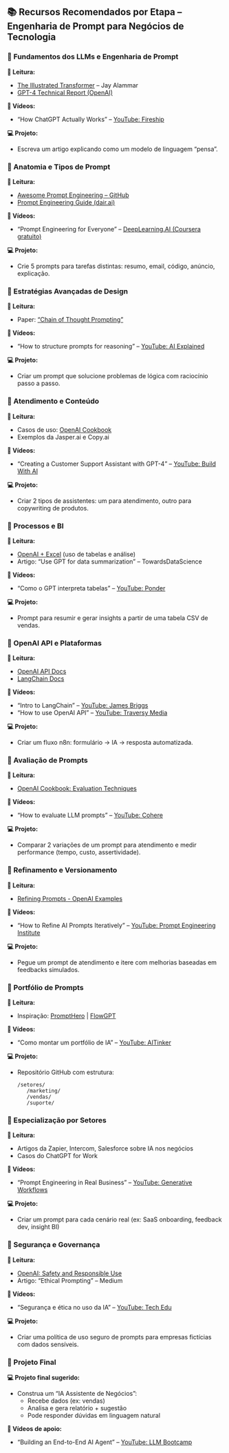 ## 📚 Recursos Recomendados por Etapa – Engenharia de Prompt para Negócios de Tecnologia


### **🔹 Fundamentos dos LLMs e Engenharia de Prompt**

**📘 Leitura:**

- [The Illustrated Transformer](https://jalammar.github.io/illustrated-transformer/) – Jay Alammar
- [GPT-4 Technical Report (OpenAI)](https://openai.com/research/gpt-4)

**🎥 Vídeos:**

- “How ChatGPT Actually Works” – [YouTube: Fireship](https://www.youtube.com/watch?v=JTxsNm9IdYU)


**💻 Projeto:**

- Escreva um artigo explicando como um modelo de linguagem “pensa”.

### **🔹 Anatomia e Tipos de Prompt**

**📘 Leitura:**

- [Awesome Prompt Engineering – GitHub](https://github.com/promptslab/Awesome-Prompt-Engineering)
- [Prompt Engineering Guide (dair.ai)](https://github.com/dair-ai/Prompt-Engineering-Guide)

**🎥 Vídeos:**

- “Prompt Engineering for Everyone” – [DeepLearning.AI (Coursera gratuito)](https://www.deeplearning.ai/short-courses/chatgpt-prompt-engineering-for-developers/)

**💻 Projeto:**

- Crie 5 prompts para tarefas distintas: resumo, email, código, anúncio, explicação.

### **🔹 Estratégias Avançadas de Design**

**📘 Leitura:**

- Paper: [“Chain of Thought Prompting”](https://arxiv.org/abs/2201.11903)

**🎥 Vídeos:**

- “How to structure prompts for reasoning” – [YouTube: AI Explained](https://www.youtube.com/watch?v=sNvxBIfS8Fg)

**💻 Projeto:**

- Criar um prompt que solucione problemas de lógica com raciocínio passo a passo.

### **🔹 Atendimento e Conteúdo**

**📘 Leitura:**

- Casos de uso: [OpenAI Cookbook](https://github.com/openai/openai-cookbook)
- Exemplos da Jasper.ai e Copy.ai

**🎥 Vídeos:**

- “Creating a Customer Support Assistant with GPT-4” – [YouTube: Build With AI](https://www.youtube.com/watch?v=Kx9lD4vTCWg)

**💻 Projeto:**

- Criar 2 tipos de assistentes: um para atendimento, outro para copywriting de produtos.

### **🔹 Processos e BI**

**📘 Leitura:**

- [OpenAI + Excel](https://openai.com/blog/chatgpt-plugins) (uso de tabelas e análise)
- Artigo: “Use GPT for data summarization” – TowardsDataScience

**🎥 Vídeos:**

- “Como o GPT interpreta tabelas” – [YouTube: Ponder](https://www.youtube.com/watch?v=SC-Qyz3pDBg)

**💻 Projeto:**

- Prompt para resumir e gerar insights a partir de uma tabela CSV de vendas.

### **🔹 OpenAI API e Plataformas**

**📘 Leitura:**

- [OpenAI API Docs](https://platform.openai.com/docs)
- [LangChain Docs](https://docs.langchain.com/)

**🎥 Vídeos:**

- “Intro to LangChain” – [YouTube: James Briggs](https://www.youtube.com/watch?v=6zWb-QnTJ9M)
- “How to use OpenAI API” – [YouTube: Traversy Media](https://www.youtube.com/watch?v=Te5rOTcE4J4)

**💻 Projeto:**

- Criar um fluxo n8n: formulário → IA → resposta automatizada.

### **🔹 Avaliação de Prompts**

**📘 Leitura:**

- [OpenAI Cookbook: Evaluation Techniques](https://github.com/openai/openai-cookbook/blob/main/examples/Evaluating_completions.md)

**🎥 Vídeos:**

- “How to evaluate LLM prompts” – [YouTube: Cohere](https://www.youtube.com/watch?v=dRzONZ1-zOY)

**💻 Projeto:**

- Comparar 2 variações de um prompt para atendimento e medir performance (tempo, custo, assertividade).

### **🔹 Refinamento e Versionamento**

**📘 Leitura:**

- [Refining Prompts - OpenAI Examples](https://platform.openai.com/examples)

**🎥 Vídeos:**

- “How to Refine AI Prompts Iteratively” – [YouTube: Prompt Engineering Institute](https://www.youtube.com/watch?v=6MPtR3fR4n4)

**💻 Projeto:**

- Pegue um prompt de atendimento e itere com melhorias baseadas em feedbacks simulados.

### **🔹 Portfólio de Prompts**

**📘 Leitura:**

- Inspiração: [PromptHero](https://prompthero.com/) | [FlowGPT](https://flowgpt.com/)

**🎥 Vídeos:**

- “Como montar um portfólio de IA” – [YouTube: AITinker](https://www.youtube.com/watch?v=sFfHGWlKSmg)

**💻 Projeto:**

- Repositório GitHub com estrutura:
    ```
    /setores/
       /marketing/
       /vendas/
       /suporte/
    ```

### **🔹 Especialização por Setores**

**📘 Leitura:**

- Artigos da Zapier, Intercom, Salesforce sobre IA nos negócios
- Casos do ChatGPT for Work

**🎥 Vídeos:**

- “Prompt Engineering in Real Business” – [YouTube: Generative Workflows](https://www.youtube.com/watch?v=3u9_BtOR1xc)

**💻 Projeto:**

- Criar um prompt para cada cenário real (ex: SaaS onboarding, feedback dev, insight BI)

### **🔹 Segurança e Governança**

**📘 Leitura:**

- [OpenAI: Safety and Responsible Use](https://platform.openai.com/docs/guides/safety-best-practices)
- Artigo: “Ethical Prompting” – Medium

**🎥 Vídeos:**

- “Segurança e ética no uso da IA” – [YouTube: Tech Edu](https://www.youtube.com/watch?v=JWk0uMlY7NU)

**💻 Projeto:**

- Criar uma política de uso seguro de prompts para empresas fictícias com dados sensíveis.

### **🔹 Projeto Final**

**💻 Projeto final sugerido:**

- Construa um “IA Assistente de Negócios”:
    - Recebe dados (ex: vendas)
    - Analisa e gera relatório + sugestão
    - Pode responder dúvidas em linguagem natural

**🎥 Vídeos de apoio:**

- “Building an End-to-End AI Agent” – [YouTube: LLM Bootcamp](https://www.youtube.com/watch?v=BX2PzMEkVYg)
